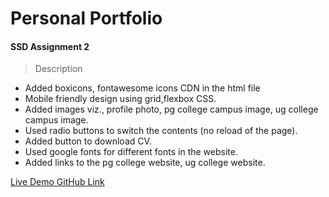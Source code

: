 
# Personal Portfolio

#### SSD Assignment 2

> Description

- Added boxicons, fontawesome icons CDN in the html file
- Mobile friendly design using grid,flexbox CSS.
- Added images viz., profile photo, pg college campus image, ug college campus image.
- Used radio buttons to switch the contents (no reload of the page).
- Added button to download CV.
- Used google fonts for different fonts in the website.
- Added links to the pg college website, ug college website.

[Live Demo GitHub Link](https://maneeshguptanvss.github.io/)
